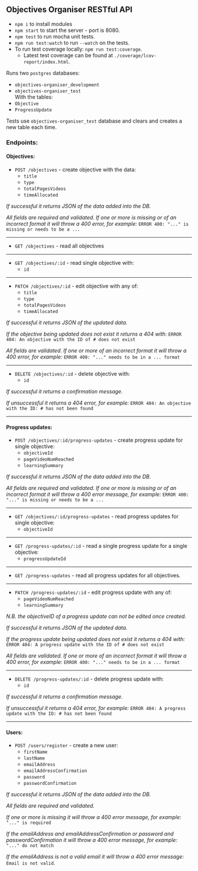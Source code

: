 ## Objectives Organiser RESTful API

* `npm i` to install modules
* `npm start` to start the server - port is 8080.
* `npm test` to run mocha unit tests.
* `npm run test:watch` to run `--watch` on the tests.
* To run test coverage locally: `npm run test:coverage`.
  * Latest test coverage can be found at `./coverage/lcov-report/index.html`.

Runs two `postgres` databases:
* `objectives-organiser_development`
* `objectives-organiser_test`  
With the tables:
* `Objective`
* `ProgressUpdate`

Tests use `objectives-organiser_test` database and clears and creates a new table each time.

### Endpoints:


#### Objectives:
* `POST /objectives` - create objective with the data:
  * `title`
  * `type`
  * `totalPagesVideos`
  * `timeAllocated`

*If successful it returns JSON of the data added into the DB.*

*All fields are required and validated. If one or more is missing or of an incorrect format it will throw a 400 error, for example:* `ERROR 400: "..." is missing or needs to be a ...`

---

* `GET /objectives` - read all objectives

---

* `GET /objectives/:id` - read single objective with:
  * `id`

---

* `PATCH /objectives/:id` - edit objective with any of:
  * `title`
  * `type`
  * `totalPagesVideos`
  * `timeAllocated`

*If successful it returns JSON of the updated data.*

*If the objective being updated does not exist it returns a 404 with:* `ERROR 404: An objective with the ID of # does not exist`

*All fields are validated. If one or more of an incorrect format it will throw a 400 error, for example:* `ERROR 400: "..." needs to be in a ... format`

---

* `DELETE /objectives/:id` - delete objective with:
  * `id`

*If successful it returns a confirmation message.*

*If unsuccessful it returns a 404 error, for example:* `ERROR 404: An objective with the ID: # has not been found`

---

#### Progress updates:
* `POST /objectives/:id/progress-updates` - create progress update for single objective:
  * `objectiveId`
  * `pageVideoNumReached`
  * `learningSummary`

*If successful it returns JSON of the data added into the DB.*

*All fields are required and validated. If one or more is missing or of an incorrect format it will throw a 400 error message, for example:* `ERROR 400: "..." is missing or needs to be a ...`

---

* `GET /objectives/:id/progress-updates` - read progress updates for single objective:
  * `objectiveId`

---
* `GET /progress-updates/:id` - read a single progress update for a single objective:
  * `progressUpdateId`

---

* `GET /progress-updates` - read all progress updates for all objectives.

---

* `PATCH /progress-updates/:id` - edit progress update with any of:
  * `pageVideoNumReached`
  * `learningSummary`

*N.B. the objectiveID of a progress update can not be edited once created.*

*If successful it returns JSON of the updated data.*

*If the progress update being updated does not exist it returns a 404 with:* `ERROR 404: A progress update with the ID of # does not exist`

*All fields are validated. If one or more of an incorrect format it will throw a 400 error, for example:* `ERROR 400: "..." needs to be in a ... format`

---

* `DELETE /progress-updates/:id` - delete progress update with:
  * `id`

*If successful it returns a confirmation message.*

*If unsuccessful it returns a 404 error, for example:* `ERROR 404: A progress update with the ID: # has not been found`

---

#### Users:
* `POST /users/register` - create a new user:
  * `firstName`
  * `lastName`
  * `emailAddress`
  * `emailAddressConfirmation`
  * `password`
  * `passwordConfirmation`

*If successful it returns JSON of the data added into the DB.*

*All fields are required and validated.*

*If one or more is missing it will throw a 400 error message, for example:* `"..." is required`

*If the emailAddress and emailAddressConfirmation or password and passwordConfirmation it will throw a 400 error message, for example:* `"..." do not match`

*If the emailAddress is not a valid email it will throw a 400 error message:* `Email is not valid`.
